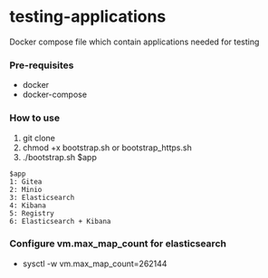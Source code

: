 # testing-applications
Docker compose file which contain applications needed for testing

### Pre-requisites
- docker
- docker-compose

### How to use
1. git clone
2. chmod +x bootstrap.sh or bootstrap_https.sh
3. ./bootstrap.sh $app

```
$app
1: Gitea
2: Minio
3: Elasticsearch
4: Kibana
5: Registry
6: Elasticsearch + Kibana
```

### Configure vm.max_map_count for elasticsearch
- sysctl -w vm.max_map_count=262144
